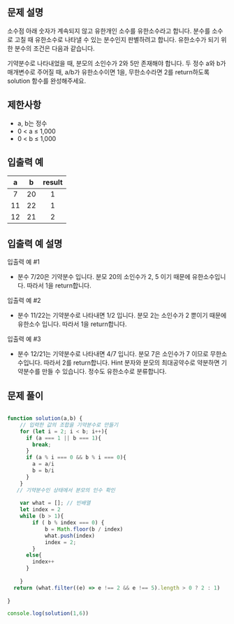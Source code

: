## 문제 설명
소수점 아래 숫자가 계속되지 않고 유한개인 소수를 유한소수라고 합니다. 분수를 소수로 고칠 때 유한소수로 나타낼 수 있는 분수인지 판별하려고 합니다. 유한소수가 되기 위한 분수의 조건은 다음과 같습니다.

기약분수로 나타내었을 때, 분모의 소인수가 2와 5만 존재해야 합니다.
두 정수 a와 b가 매개변수로 주어질 때, a/b가 유한소수이면 1을, 무한소수라면 2를 return하도록 solution 함수를 완성해주세요.

## 제한사항
- a, b는 정수
- 0 < a ≤ 1,000
- 0 < b ≤ 1,000
## 입출력 예
a|	b|	result
:--:|:--:|:--:
7	|20|	1
11	|22|	1
12	|21|	2
## 입출력 예 설명

입출력 예 #1

- 분수 7/20은 기약분수 입니다. 분모 20의 소인수가 2, 5 이기 때문에 유한소수입니다. 따라서 1을 return합니다.

입출력 예 #2

- 분수 11/22는 기약분수로 나타내면 1/2 입니다. 분모 2는 소인수가 2 뿐이기 때문에 유한소수 입니다. 따라서 1을 
return합니다.

입출력 예 #3

- 분수 12/21는 기약분수로 나타내면 4/7 입니다. 분모 7은 소인수가 7 이므로 무한소수입니다. 따라서 2를 return합니다.
Hint
분자와 분모의 최대공약수로 약분하면 기약분수를 만들 수 있습니다.
정수도 유한소수로 분류합니다.

## 문제 풀이

```js

function solution(a,b) {
    // 입력한 값의 조합을 기약분수로 만들기
    for (let i = 2; i < b; i++){
      if (a === 1 || b === 1){
        break;
      }
      if (a % i === 0 && b % i === 0){
        a = a/i
        b = b/i
      }
    }
   // 기약분수인 상태에서 분모의 인수 확인
  
    var what = []; // 빈배열 
    let index = 2
    while (b > 1){
        if ( b % index === 0) {
            b = Math.floor(b / index)
            what.push(index)
            index = 2;
        } 
      else{
        index++
      }
        
    }
  return (what.filter((e) => e !== 2 && e !== 5).length > 0 ? 2 : 1)
 
}

console.log(solution(1,6))


```